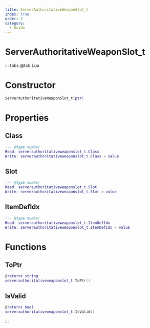 ```yaml
---
title: ServerAuthoritativeWeaponSlot_t
index: true
order: 2
category:
  - Guide
---
```


# ServerAuthoritativeWeaponSlot_t

::: tabs
@tab Lua
# Constructor
```lua
ServerAuthoritativeWeaponSlot_t(ptr)
```
# Properties
## Class 
```lua
--- @type number
Read: serverauthoritativeweaponslot_t.Class
Write: serverauthoritativeweaponslot_t.Class = value
```
## Slot 
```lua
--- @type number
Read: serverauthoritativeweaponslot_t.Slot
Write: serverauthoritativeweaponslot_t.Slot = value
```
## ItemDefIdx 
```lua
--- @type number
Read: serverauthoritativeweaponslot_t.ItemDefIdx
Write: serverauthoritativeweaponslot_t.ItemDefIdx = value
```
# Functions
## ToPtr
```lua
@returns string
serverauthoritativeweaponslot_t:ToPtr()
```
## IsValid
```lua
@returns bool
serverauthoritativeweaponslot_t:IsValid()
```

:::